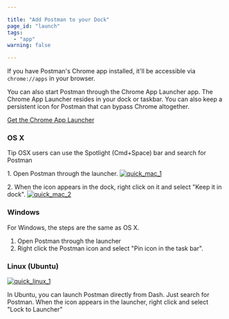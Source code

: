 ```yaml
---

title: "Add Postman to your Dock"
page_id: "launch"
tags: 
  - "app"
warning: false

---
```


If you have Postman's Chrome app installed, it'll be accessible via `chrome://apps` in your browser.

You can also start Postman through the Chrome App Launcher app. The Chrome App Launcher resides in your dock or taskbar.
You can also keep a persistent icon for Postman that can bypass Chrome altogether.

[Get the Chrome App Launcher][0]

### OS X

Tip OSX users can use the Spotlight (Cmd+Space) bar and search for Postman

1\. Open Postman through the launcher.
[![quick_mac_1](https://blog.postman.com/wp-content/uploads/2014/01/quick_mac_1.png)][1]

2\. When the icon appears in the dock, right click on it and select "Keep it in dock".
[![quick_mac_2](https://blog.postman.com/wp-content/uploads/2014/01/quick_mac_2.png)][2]

### Windows

For Windows, the steps are the same as OS X.

1. Open Postman through the launcher
2. Right click the Postman icon and select "Pin icon in the task bar".

### Linux (Ubuntu)
[![quick_linux_1](https://blog.postman.com/wp-content/uploads/2014/01/quick_linux_1-1024x666.png)][3]

In Ubuntu, you can launch Postman directly from Dash. Just search for Postman. When the icon appears in the launcher, right click and select "Lock to Launcher"


[0]: https://chrome.google.com/webstore/launcher
[1]: https://blog.postman.com/wp-content/uploads/2014/01/quick_mac_1.png
[2]: https://blog.postman.com/wp-content/uploads/2014/01/quick_mac_2.png
[3]: https://blog.postman.com/wp-content/uploads/2014/01/quick_linux_1.png
